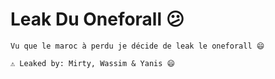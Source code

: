 # Leak Du Oneforall 😕
`Vu que le maroc à perdu je décide de leak le oneforall 😄`

`⚠️ Leaked by: Mirty, Wassim & Yanis 😄`
